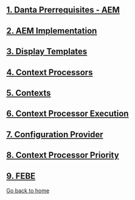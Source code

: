 ## [1. Danta Prerrequisites - AEM](prerequisites.md)  
## [2. AEM Implementation](aem-implementation.md)  
## [3. Display Templates](display-templates.md)  
## [4. Context Processors](context-processors.md)  
## [5. Contexts](contexts.md)  
## [6. Context Processor Execution](flow-control.md)  
## [7. Configuration Provider](config-provider.md)
## [8. Context Processor Priority](priority.md)
## [9. FEBE](febe.md)

[Go back to home](README.md)
